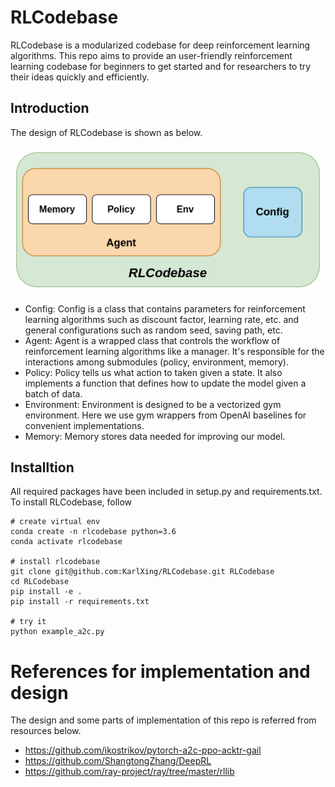 # RLCodebase
RLCodebase is a modularized codebase for deep reinforcement learning algorithms. This repo aims to provide an user-friendly reinforcement learning codebase for beginners to get started and for researchers to try their ideas quickly and efficiently. 

## Introduction
The design of RLCodebase is shown as below. 


![RLCodebase](imgs/RLCodebase.png)
* Config: Config is a class that contains parameters for reinforcement learning algorithms such as discount factor, learning rate, etc. and general configurations such as random seed, saving path, etc.
* Agent: Agent is a wrapped class that controls the workflow of reinforcement learning algorithms like a manager. It's responsible for the interactions among submodules (policy, environment, memory). 
* Policy: Policy tells us what action to taken given a state. It also implements a function that defines how to update the model given a batch of data.
* Environment: Environment is designed to be a vectorized gym environment. Here we use gym wrappers from OpenAI baselines for convenient implementations. 
* Memory: Memory stores data needed for improving our model.

## Installtion
All required packages have been included in setup.py and requirements.txt. To install RLCodebase, follow
````
# create virtual env
conda create -n rlcodebase python=3.6
conda activate rlcodebase

# install rlcodebase
git clone git@github.com:KarlXing/RLCodebase.git RLCodebase
cd RLCodebase
pip install -e .
pip install -r requirements.txt

# try it
python example_a2c.py
````



# References for implementation and design
The design and some parts of implementation of this repo is referred from resources below.
* https://github.com/ikostrikov/pytorch-a2c-ppo-acktr-gail
* https://github.com/ShangtongZhang/DeepRL
* https://github.com/ray-project/ray/tree/master/rllib

